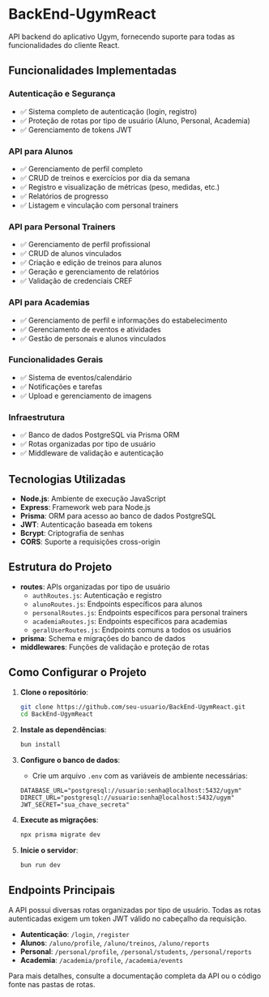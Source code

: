 # BackEnd-UgymReact

API backend do aplicativo Ugym, fornecendo suporte para todas as funcionalidades do cliente React.

## Funcionalidades Implementadas

### Autenticação e Segurança
- ✅ Sistema completo de autenticação (login, registro)
- ✅ Proteção de rotas por tipo de usuário (Aluno, Personal, Academia)
- ✅ Gerenciamento de tokens JWT

### API para Alunos
- ✅ Gerenciamento de perfil completo
- ✅ CRUD de treinos e exercícios por dia da semana
- ✅ Registro e visualização de métricas (peso, medidas, etc.)
- ✅ Relatórios de progresso
- ✅ Listagem e vinculação com personal trainers

### API para Personal Trainers
- ✅ Gerenciamento de perfil profissional
- ✅ CRUD de alunos vinculados
- ✅ Criação e edição de treinos para alunos
- ✅ Geração e gerenciamento de relatórios
- ✅ Validação de credenciais CREF

### API para Academias
- ✅ Gerenciamento de perfil e informações do estabelecimento
- ✅ Gerenciamento de eventos e atividades
- ✅ Gestão de personais e alunos vinculados

### Funcionalidades Gerais
- ✅ Sistema de eventos/calendário
- ✅ Notificações e tarefas
- ✅ Upload e gerenciamento de imagens

### Infraestrutura
- ✅ Banco de dados PostgreSQL via Prisma ORM
- ✅ Rotas organizadas por tipo de usuário
- ✅ Middleware de validação e autenticação

## Tecnologias Utilizadas

- **Node.js**: Ambiente de execução JavaScript
- **Express**: Framework web para Node.js
- **Prisma**: ORM para acesso ao banco de dados PostgreSQL
- **JWT**: Autenticação baseada em tokens
- **Bcrypt**: Criptografia de senhas
- **CORS**: Suporte a requisições cross-origin

## Estrutura do Projeto

- **routes**: APIs organizadas por tipo de usuário
  - `authRoutes.js`: Autenticação e registro
  - `alunoRoutes.js`: Endpoints específicos para alunos
  - `personalRoutes.js`: Endpoints específicos para personal trainers
  - `academiaRoutes.js`: Endpoints específicos para academias
  - `geralUserRoutes.js`: Endpoints comuns a todos os usuários
- **prisma**: Schema e migrações do banco de dados
- **middlewares**: Funções de validação e proteção de rotas

## Como Configurar o Projeto

1. **Clone o repositório**:
   ```bash
   git clone https://github.com/seu-usuario/BackEnd-UgymReact.git
   cd BackEnd-UgymReact
   ```

2. **Instale as dependências**:
   ```bash
   bun install
   ```

3. **Configure o banco de dados**:
   - Crie um arquivo `.env` com as variáveis de ambiente necessárias:
   ```
   DATABASE_URL="postgresql://usuario:senha@localhost:5432/ugym"
   DIRECT_URL="postgresql://usuario:senha@localhost:5432/ugym"
   JWT_SECRET="sua_chave_secreta"
   ```

4. **Execute as migrações**:
   ```bash
   npx prisma migrate dev
   ```

5. **Inicie o servidor**:
   ```bash
   bun run dev
   ```

## Endpoints Principais

A API possui diversas rotas organizadas por tipo de usuário. Todas as rotas autenticadas exigem um token JWT válido no cabeçalho da requisição.

- **Autenticação**: `/login`, `/register`
- **Alunos**: `/aluno/profile`, `/aluno/treinos`, `/aluno/reports`
- **Personal**: `/personal/profile`, `/personal/students`, `/personal/reports`
- **Academia**: `/academia/profile`, `/academia/events`

Para mais detalhes, consulte a documentação completa da API ou o código fonte nas pastas de rotas.
